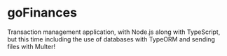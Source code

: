 # goFinances
Transaction management application, with Node.js along with TypeScript, but this time including the use of databases with TypeORM and sending files with Multer!
